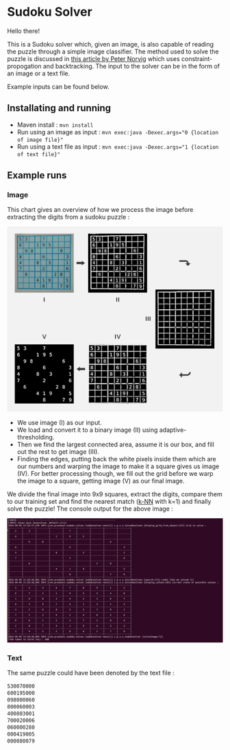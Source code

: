 # Sudoku Solver

Hello there!

This is a Sudoku solver which, given an image, is also capable of reading the puzzle through a simple image classifier. The method used to solve the puzzle is discussed in <a href="http://norvig.com/sudoku.html">this article by Peter Norvig</a> which uses constraint-propogation and backtracking. The input to the solver can be in the form of an image or a text file. 

Example inputs can be found below.

## Installating and running

- Maven install : ```mvn install```
- Run using an image as input : ```mvn exec:java -Dexec.args="0 {location of image file}"```
- Run using a text file as input : ```mvn exec:java -Dexec.args="1 {location of text file}"```

## Example runs

### Image

This chart gives an overview of how we process the image before extracting the digits from a sudoku puzzle :

![img1](https://raw.githubusercontent.com/prashantmishra/Sudoku/master/src/main/resources/d2.png)

- We use image (I) as our input.
- We load and convert it to a binary image (II) using adaptive-thresholding.
- Then we find the largest connected area, assume it is our box, and fill out the rest to get image (III).
- Finding the edges, putting back the white pixels inside them which are our numbers and warping the image to make it a square gives us image (IV). For better processing though, we fill out the grid before we warp the image to a square, getting image (V) as our final image.

We divide the final image into 9x9 squares, extract the digits, compare them to our training set and find the nearest match (<a href="https://en.wikipedia.org/wiki/K-nearest_neighbors_algorithm">k-NN</a> with k=1) and finally solve the puzzle! The console output for the above image :

![solution](https://raw.githubusercontent.com/prashantmishra/Sudoku/master/src/main/resources/solution.png)

### Text

The same puzzle could have been denoted by the text file :

```
530070000
600195000
098000060
800060003
400803001
700020006
060000280
000419005
000080079
```
